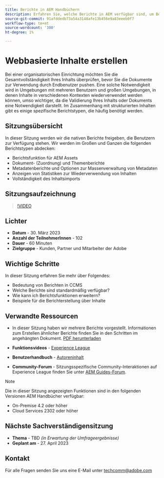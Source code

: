 ```yaml
---
title: Berichte in AEM Handbüchern
description: Erfahren Sie, welche Berichte in AEM verfügbar sind, um Benutzer bei der Verbesserung der Inhaltsqualität zu unterstützen.
source-git-commit: 91afddedb73a54a3148afe13b456e9a83eeeb0f7
workflow-type: tm+mt
source-wordcount: '300'
ht-degree: 1%

---
```


# Webbasierte Inhalte erstellen

Bei einer organisatorischen Einrichtung möchten Sie die Gesamtvollständigkeit Ihres Inhalts überprüfen, bevor Sie die Dokumente zur Verwendung durch Endbenutzer pushen. Eine solche Notwendigkeit wird in Umgebungen mit mehreren Benutzern und großen Umgebungen, in denen Inhalte in verschiedenen Kontexten wiederverwendet werden können, umso wichtiger, da die Validierung Ihres Inhalts oder Dokuments eine Notwendigkeit darstellt. Im Zusammenhang mit strukturierten Inhalten gibt es einige spezifische Berichtstypen, die häufig benötigt werden.


## Sitzungsübersicht

In dieser Sitzung werden wir die nativen Berichte freigeben, die Benutzern zur Verfügung stehen. Wir werden im Großen und Ganzen die folgenden Berichtstypen abdecken:
- Berichtsfunktion für AEM Assets
- Dokument- (Zuordnung) und Themenberichte
- Metadatenberichte und Optionen zur Massenverwaltung von Metadaten
- Anzeigen von Statistiken zur Wiederverwendung von Inhalten
- Vollständigkeit des Inhaltsimports


## Sitzungsaufzeichnung

>[!VIDEO](https://video.tv.adobe.com/v/3417529/guides--reporting-reporting?quality=12&learn=on)


## Lichter

- **Datum** - 30. März 2023
- **Anzahl der TeilnehmerInnen** - 102
- **Dauer** - 60 Minuten
- **Zielgruppe** - Kunden, Partner und Mitarbeiter der Adobe


## Wichtige Schritte

In dieser Sitzung erfahren Sie mehr über Folgendes:
- Bedeutung von Berichten in CCMS
- Welche Berichte sind standardmäßig verfügbar?
- Wie kann ich Berichtsfunktionen erweitern?
- Beispiele für die Berichterstellung über Inhalte


## Verwandte Ressourcen

- In dieser Sitzung haben wir mehrere Berichte vorgestellt. Informationen zum Erstellen ähnlicher Berichte finden Sie in den Schritten im angehängten Dokument. [PDF herunterladen](./assets/aem-guides-expert-session-reports-documentation.pdf)

- **Funktionsvideos** -  [Experience League](https://experienceleague.adobe.com/docs/experience-manager-guides-learn/videos/output-generation/working-with-reports.html?lang=en)

- **Benutzerhandbuch** - [Autoreninhalt](https://help.adobe.com/en_US/xml-documentation-for-adobe-experience-manager/index.html#t=DXML-master-map%2Freports-intro.html)

- **Community-Forum** - Sitzungsspezifische Community-Interaktionen auf Experience League finden Sie unter  [AEM Guides-Forum](https://experienceleaguecommunities.adobe.com/t5/experience-manager-guides/bd-p/xml-documentation-discussions).

>[!NOTE]
>
> Die in dieser Sitzung angezeigten Funktionen sind in den folgenden Versionen AEM Handbücher verfügbar:
> - On-Premise 4.2 oder höher
> - Cloud Services 2302 oder höher



## Nächste Sachverständigensitzung

- **Thema** - TBD *(in Erwartung der Umfrageergebnisse)*
- **Geplant am** - 27. April 2023


## Kontakt

Für alle Fragen senden Sie uns eine E-Mail unter <techcomm@adobe.com>
